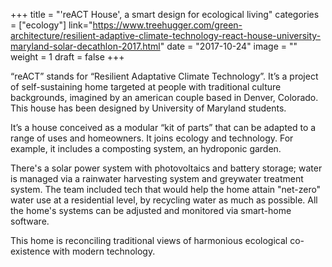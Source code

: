 +++
title = "'reACT House', a smart design for ecological living"
categories = ["ecology"]
link="https://www.treehugger.com/green-architecture/resilient-adaptive-climate-technology-react-house-university-maryland-solar-decathlon-2017.html"
date = "2017-10-24"
image = ""
weight = 1
draft = false
+++

“reACT” stands for “Resilient Adaptative Climate Technology”. It’s a project of self-sustaining home targeted at people with traditional culture backgrounds, imagined by an american couple based in Denver, Colorado. This house has been designed by University of Maryland students.

It’s a house conceived as a modular “kit of parts” that can be adapted to a range of uses and homeowners. It joins ecology and technology. For example, it includes a composting system, an hydroponic garden. 

There's a solar power system with photovoltaics and battery storage; water is managed via a rainwater harvesting system and greywater treatment system. The team included tech that would help the home attain "net-zero" water use at a residential level, by recycling water as much as possible. All the home's systems can be adjusted and monitored via smart-home software.

This home is reconciling traditional views of harmonious ecological co-existence with modern technology.

<!--stackedit_data:
eyJoaXN0b3J5IjpbMjAxMjk5OTcwOCw5NzQzOTg3NF19
-->